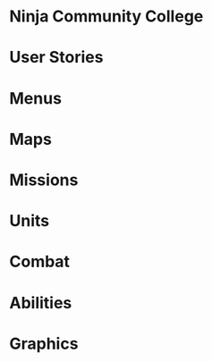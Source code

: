 # Ninja Community College


# User Stories


# Menus


# Maps


# Missions


# Units


# Combat


# Abilities


# Graphics


